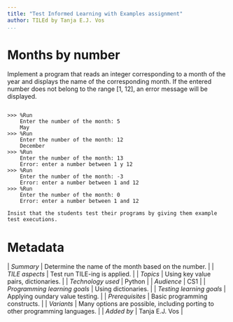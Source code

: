 ```yaml
---
title: "Test Informed Learning with Examples assignment"
author: TILEd by Tanja E.J. Vos
...
```


# Months by number





Implement a program that reads an integer corresponding to a month
of the year and displays the name of the corresponding month. If the
entered number does not belong to the range [1, 12], an error
message will be displayed.

```small

>>> %Run 
    Enter the number of the month: 5
    May
>>> %Run 
    Enter the number of the month: 12
    December
>>> %Run 
    Enter the number of the month: 13
    Error: enter a number between 1 y 12
>>> %Run 
    Enter the number of the month: -3
    Error: enter a number between 1 and 12
>>> %Run 
    Enter the number of the month: 0
    Error: enter a number between 1 and 12
```

```testruntile
Insist that the students test their programs by giving them example
test executions.
```

# Metadata

| *Summary*                     | Determine the name of the month based on the number. |
| *TILE aspects*                | Test run TILE-ing is applied. |
| *Topics*                      | Using key value pairs, dictionaries. |
| *Technology used*             | Python |
| *Audience*                    | CS1 |
| *Programming learning goals*  | Using dictionaries. |
| *Testing learning goals*      | Applying oundary value testing. |
| *Prerequisites*               | Basic programming constructs. |
| *Variants*                    | Many options are possible, including porting to other programming languages. | 
| *Added by*                    | Tanja E.J. Vos |   